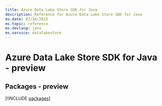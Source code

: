 ```yaml
---
title: Azure Data Lake Store SDK for Java
description: Reference for Azure Data Lake Store SDK for Java
ms.date: 07/16/2025
ms.topic: reference
ms.devlang: java
ms.service: datalakestore
---
```

# Azure Data Lake Store SDK for Java - preview
## Packages - preview
[!INCLUDE [packages](data-lake-store-index.md)]